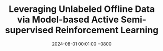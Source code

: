 ---
title:          "Leveraging Unlabeled Offline Data via Model-based Active Semi-supervised Reinforcement Learning"
date:           2024-08-01 00:01:00 +0800
selected:       true
pub:            "Under review, preprint to appear soon"
pub_date:       "2024"
# abstract: >-
#   Photo by Dessy Dimcheva on Unsplash. Viverra nibh cras pulvinar mattis nunc sed. Quam quisque id diam vel quam elementum pulvinar etiam. Ac felis donec et odio pellentesque. Ligula ullamcorper malesuada proin libero nunc consequat interdum varius sit. A pellentesque sit amet porttitor eget. Magna fermentum iaculis eu non diam phasellus vestibulum lorem sed.

# cover:          /assets/images/covers/optimistic_marl.png
authors:
  - Yi Zhao
  - Aidan Scannell
  - Tianyu Cui
  - Le Chen
  - Dieter Büchler
  - Arno Solin
  - Juho Kannala
  - Joni Pajarinen
# links:
#   Paper: https://arxiv.org/abs/2311.01953
  # Code: https://github.com
  # Unsplash: https://unsplash.com/photos/orange-fruit-on-white-table-cloth-ISX_imp8t1o
---